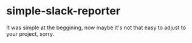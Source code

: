 # simple-slack-reporter

It was simple at the beggining, now maybe it's not that easy to adjust to your project, sorry.
